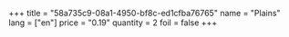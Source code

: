 +++
title = "58a735c9-08a1-4950-bf8c-ed1cfba76765"
name = "Plains"
lang = ["en"]
price = "0.19"
quantity = 2
foil = false
+++

